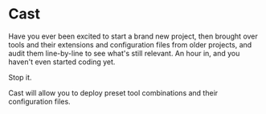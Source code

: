 # Cast

Have you ever been excited to start a brand new project, then brought over tools and their extensions and configuration files from older projects, and audit them line-by-line to see what's still relevant. An hour in, and you haven't even started coding yet.

Stop it.

Cast will allow you to deploy preset tool combinations and their configuration files.
